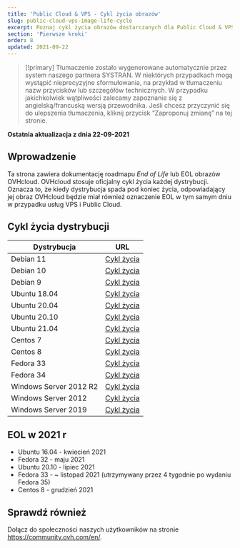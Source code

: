 ```yaml
---
title: 'Public Cloud & VPS - Cykl życia obrazów'
slug: public-cloud-vps-image-life-cycle
excerpt: Poznaj cykl życia obrazów dostarczanych dla Public Cloud & VPS
section: 'Pierwsze kroki'
order: 8
updated: 2021-09-22
---
```


> [!primary]
> Tłumaczenie zostało wygenerowane automatycznie przez system naszego partnera SYSTRAN. W niektórych przypadkach mogą wystąpić nieprecyzyjne sformułowania, na przykład w tłumaczeniu nazw przycisków lub szczegółów technicznych. W przypadku jakichkolwiek wątpliwości zalecamy zapoznanie się z angielską/francuską wersją przewodnika. Jeśli chcesz przyczynić się do ulepszenia tłumaczenia, kliknij przycisk “Zaproponuj zmianę” na tej stronie.
>

**Ostatnia aktualizacja z dnia 22-09-2021**

## Wprowadzenie

Ta strona zawiera dokumentację roadmapu *End of Life* lub EOL obrazów OVHcloud. OVHcloud stosuje oficjalny cykl życia każdej dystrybucji. Oznacza to, że kiedy dystrybucja spada pod koniec życia, odpowiadający jej obraz OVHcloud będzie miał również oznaczenie EOL w tym samym dniu w przypadku usług VPS i Public Cloud.

## Cykl życia dystrybucji

| Dystrybucja                  | URL                                                                                       |
| ----------------------------- | ----------------------------------------------------------------------------------------- |
| Debian 11                     | [Cykl życia](https://wiki.debian.org/DebianReleases)                                      |
| Debian 10                     | [Cykl życia](https://wiki.debian.org/DebianReleases)                                      |
| Debian 9                      | [Cykl życia](https://wiki.debian.org/DebianReleases)                                      |
| Ubuntu 18.04                  | [Cykl życia](https://wiki.ubuntu.com/Releases)                                            |
| Ubuntu 20.04                  | [Cykl życia](https://wiki.ubuntu.com/Releases)                                            |
| Ubuntu 20.10                  | [Cykl życia](https://wiki.ubuntu.com/Releases)                                            |
| Ubuntu 21.04                  | [Cykl życia](https://wiki.ubuntu.com/Releases)                                            |
| Centos 7                      | [Cykl życia](https://wiki.centos.org/About/Product)                                       |
| Centos 8                      | [Cykl życia](https://wiki.centos.org/About/Product)                                       |
| Fedora 33                     | [Cykl życia](https://fedoraproject.org/wiki/Fedora_Release_Life_Cycle)                    |
| Fedora 34                     | [Cykl życia](https://fedoraproject.org/wiki/Fedora_Release_Life_Cycle)                    |
| Windows Server 2012 R2        | [Cykl życia](https://docs.microsoft.com/en-us/lifecycle/products/windows-server-2012-r2)  |
| Windows Server 2012           | [Cykl życia](https://docs.microsoft.com/en-us/lifecycle/products/windows-server-2016)     |
| Windows Server 2019           | [Cykl życia](https://docs.microsoft.com/en-us/lifecycle/products/windows-server-2019)     |

## EOL w 2021 r

- Ubuntu 16.04 - kwiecień 2021
- Fedora 32 - maju 2021
- Ubuntu 20.10 - lipiec 2021
- Fedora 33 - ~ listopad 2021 (utrzymywany przez 4 tygodnie po wydaniu Fedora 35)
- Centos 8 - grudzień 2021

## Sprawdź również

Dołącz do społeczności naszych użytkowników na stronie <https://community.ovh.com/en/>.
